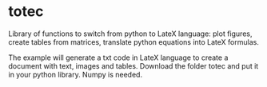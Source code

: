 # totec
Library of functions to switch from python to LateX language: plot figures, create tables from matrices, translate python equations into LateX formulas.

The example will generate a txt code in LateX language to create a document with text, images and tables.
Download the folder totec and put it in your python library. Numpy is needed. 
